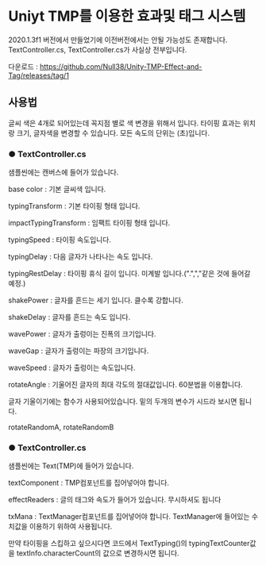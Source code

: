 # Uniyt TMP를 이용한 효과및 태그 시스템
2020.1.3f1 버전에서 만들었기에 이전버전에서는 안될 가능성도 존재합니다.
TextController.cs, TextController.cs가 사실상 전부입니다.

다운로드 : <https://github.com/Null38/Unity-TMP-Effect-and-Tag/releases/tag/1>

## 사용법
글씨 색은 4개로 되어있는데 꼭지점 별로 색 변경을 위해서 입니다.
타이핑 효과는 위치랑 크기, 글자색을 변경할 수 있습니다.
모든 속도의 단위는 (초)입니다.

### ● TextController.cs
샘플씬에는 캔버스에 들어가 있습니다.

base color : 기본 글씨색 입니다.

typingTransform : 기본 타이핑 형태 입니다.

impactTypingTransform : 임팩트 타이핑 형태 입니다.

typingSpeed : 타이핑 속도입니다. 

typingDelay : 다음 글자가 나타나는 속도 입니다. 

typingRestDelay : 타이핑 휴식 길이 입니다. 미계발 입니다.(".",","같은 것에 들어갈 예정.)


shakePower : 글자를 흔드는 세기 입니다. 클수록 강합니다.

shakeDelay : 글자를 흔드는 속도 입니다. 

wavePower : 글자가 출렁이는 진폭의 크기입니다.

waveGap : 글자가 출렁이는 파장의 크기입니다.

waveSpeed : 글자가 출렁이는 속도입니다.

rotateAngle : 기울어진 글자의 최대 각도의 절대값입니다. 60분법을 이용합니다.



글자 기울이기에는 함수가 사용되어있습니다. 밑의 두개의 변수가 시드라 보시면 됩니다. 

rotateRandomA, rotateRandomB 


### ● TextController.cs
샘플씬에는 Text(TMP)에 들어가 있습니다.


textComponent : TMP컴포넌트를 집어넣어야 합니다.

effectReaders : 글의 태그와 속도가 들어가 있습니다. 무시하셔도 됩니다

txMana : TextManager컴포넌트를 집어넣어야 합니다. TextManager에 들어있는 수치값을 이용하기 위하여 사용됩니다.

만약 타이핑을 스킵하고 싶으시다면 코드에서 TextTyping()의 typingTextCounter값을 textInfo.characterCount의 값으로 변경하시면 됩니다.
